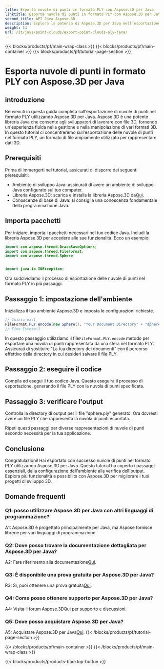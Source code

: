 ```yaml
---
title: Esporta nuvole di punti in formato PLY con Aspose.3D per Java
linktitle: Esporta nuvole di punti in formato PLY con Aspose.3D per Java
second_title: API Java Aspose.3D
description: Esplora la potenza di Aspose.3D per Java nell'esportazione di nuvole di punti in formato PLY. Segui la nostra guida passo passo per uno sviluppo 3D senza interruzioni.
weight: 13
url: /it/java/point-clouds/export-point-clouds-ply-java/
---
```


{{< blocks/products/pf/main-wrap-class >}}
{{< blocks/products/pf/main-container >}}
{{< blocks/products/pf/tutorial-page-section >}}

# Esporta nuvole di punti in formato PLY con Aspose.3D per Java

## introduzione

Benvenuti in questa guida completa sull'esportazione di nuvole di punti nel formato PLY utilizzando Aspose.3D per Java. Aspose.3D è una potente libreria Java che consente agli sviluppatori di lavorare con file 3D, fornendo un'esperienza fluida nella gestione e nella manipolazione di vari formati 3D. In questo tutorial ci concentreremo sull'esportazione delle nuvole di punti nel formato PLY, un formato di file ampiamente utilizzato per rappresentare dati 3D.

## Prerequisiti

Prima di immergerti nel tutorial, assicurati di disporre dei seguenti prerequisiti:

- Ambiente di sviluppo Java: assicurati di avere un ambiente di sviluppo Java configurato sul tuo computer.
-  Libreria Aspose.3D: scarica e installa la libreria Aspose.3D da[Qui](https://releases.aspose.com/3d/java/).
- Conoscenze di base di Java: si consiglia una conoscenza fondamentale della programmazione Java.

## Importa pacchetti

Per iniziare, importa i pacchetti necessari nel tuo codice Java. Includi la libreria Aspose.3D per accedere alle sue funzionalità. Ecco un esempio:

```java
import com.aspose.threed.DracoSaveOptions;
import com.aspose.threed.FileFormat;
import com.aspose.threed.Sphere;


import java.io.IOException;
```

Ora suddividiamo il processo di esportazione delle nuvole di punti nel formato PLY in più passaggi.

## Passaggio 1: impostazione dell'ambiente

Inizializza il tuo ambiente Aspose.3D e imposta le configurazioni richieste.

```java
// Inizio ex:1
FileFormat.PLY.encode(new Sphere(), "Your Document Directory" + "sphere.ply");
// Fine Estesa:1
```

 In questo passaggio utilizziamo il file`FileFormat.PLY.encode` metodo per esportare una nuvola di punti rappresentata da una sfera nel formato PLY. Assicurati di sostituire "La tua directory dei documenti" con il percorso effettivo della directory in cui desideri salvare il file PLY.

## Passaggio 2: eseguire il codice

Compila ed esegui il tuo codice Java. Questo eseguirà il processo di esportazione, generando il file PLY con la nuvola di punti specificata.

## Passaggio 3: verificare l'output

Controlla la directory di output per il file "sphere.ply" generato. Ora dovresti avere un file PLY che rappresenta la nuvola di punti esportata.

Ripeti questi passaggi per diverse rappresentazioni di nuvole di punti secondo necessità per la tua applicazione.

## Conclusione

Congratulazioni! Hai esportato con successo nuvole di punti nel formato PLY utilizzando Aspose.3D per Java. Questo tutorial ha coperto i passaggi essenziali, dalla configurazione dell'ambiente alla verifica dell'output. Esplora più funzionalità e possibilità con Aspose.3D per migliorare i tuoi progetti di sviluppo 3D.

## Domande frequenti

### Q1: posso utilizzare Aspose.3D per Java con altri linguaggi di programmazione?

A1: Aspose.3D è progettato principalmente per Java, ma Aspose fornisce librerie per vari linguaggi di programmazione.

### Q2: Dove posso trovare la documentazione dettagliata per Aspose.3D per Java?

 A2: Fare riferimento alla documentazione[Qui](https://reference.aspose.com/3d/java/).

### Q3: È disponibile una prova gratuita per Aspose.3D per Java?

 R3: Sì, puoi ottenere una prova gratuita[Qui](https://releases.aspose.com/).

### Q4: Come posso ottenere supporto per Aspose.3D per Java?

 A4: Visita il forum Aspose.3D[Qui](https://forum.aspose.com/c/3d/18) per supporto e discussioni.

### Q5: Dove posso acquistare Aspose.3D per Java?

 A5: Acquistare Aspose.3D per Java[Qui](https://purchase.aspose.com/buy).
{{< /blocks/products/pf/tutorial-page-section >}}

{{< /blocks/products/pf/main-container >}}
{{< /blocks/products/pf/main-wrap-class >}}

{{< blocks/products/products-backtop-button >}}
